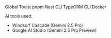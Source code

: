 Global Tools:
pnpm
Nest CLI
TypeORM CLI
Docker

AI tools used:

- Windsurf Cascade (Gemini 2.5 Pro)
- Google AI Studio (Gemini 2.5 Pro Preview)
